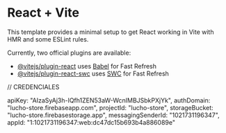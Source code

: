 # React + Vite

This template provides a minimal setup to get React working in Vite with HMR and some ESLint rules.

Currently, two official plugins are available:

- [@vitejs/plugin-react](https://github.com/vitejs/vite-plugin-react/blob/main/packages/plugin-react/README.md) uses [Babel](https://babeljs.io/) for Fast Refresh
- [@vitejs/plugin-react-swc](https://github.com/vitejs/vite-plugin-react-swc) uses [SWC](https://swc.rs/) for Fast Refresh

// CREDENCIALES

  apiKey: "AIzaSyAj3h-IQfh1ZEN53aW-WcnIMBJSbkPXjYk",
  authDomain: "lucho-store.firebaseapp.com",
  projectId: "lucho-store",
  storageBucket: "lucho-store.firebasestorage.app",
  messagingSenderId: "1021731196347",
  appId: "1:1021731196347:web:dc47dc15b693b4a886089e"
